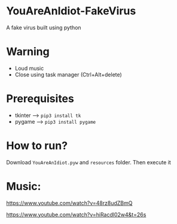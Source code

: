 # YouAreAnIdiot-FakeVirus
A fake virus built using python
# Warning
* Loud music 
* Close using task manager (Ctrl+Alt+delete)

# Prerequisites

* tkinter  --> `pip3 install tk`
* pygame --> `pip3 install pygame`

# How to run?

Download  `YouAreAnIdiot.pyw` and `resources` folder. Then execute it

# Music:
https://www.youtube.com/watch?v=48rz8udZBmQ

https://www.youtube.com/watch?v=hiRacdl02w4&t=26s
